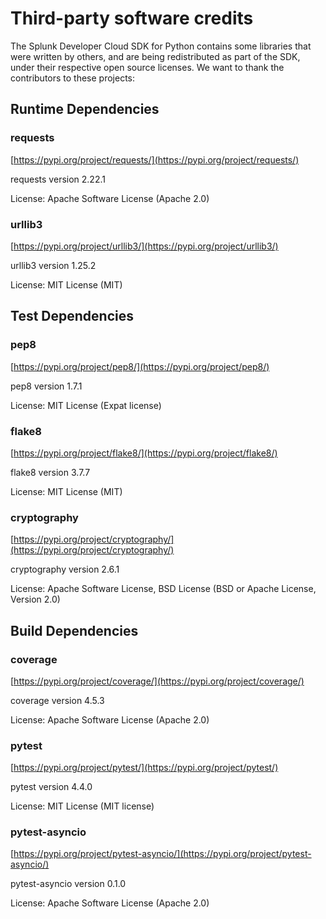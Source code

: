 # Third-party software credits
The Splunk Developer Cloud SDK for Python contains some libraries that were written by others, and are being redistributed as part of the SDK, under their respective open source licenses. We want to thank the contributors to these projects:

## Runtime Dependencies

### requests
[https://pypi.org/project/requests/](https://pypi.org/project/requests/)

requests version 2.22.1

License: Apache Software License (Apache 2.0)

### urllib3
[https://pypi.org/project/urllib3/](https://pypi.org/project/urllib3/)

urllib3 version 1.25.2

License: MIT License (MIT)

## Test Dependencies


### pep8
[https://pypi.org/project/pep8/](https://pypi.org/project/pep8/)

pep8 version 1.7.1

License: MIT License (Expat license)


### flake8
[https://pypi.org/project/flake8/](https://pypi.org/project/flake8/)

flake8 version 3.7.7

License: MIT License (MIT)


### cryptography
[https://pypi.org/project/cryptography/](https://pypi.org/project/cryptography/)

cryptography version 2.6.1

License: Apache Software License, BSD License (BSD or Apache License, Version 2.0)


## Build Dependencies

### coverage
[https://pypi.org/project/coverage/](https://pypi.org/project/coverage/)

coverage version 4.5.3

License: Apache Software License (Apache 2.0)

### pytest
[https://pypi.org/project/pytest/](https://pypi.org/project/pytest/)

pytest version 4.4.0

License: MIT License (MIT license)

### pytest-asyncio
[https://pypi.org/project/pytest-asyncio/](https://pypi.org/project/pytest-asyncio/)

pytest-asyncio version 0.1.0

License: Apache Software License (Apache 2.0)